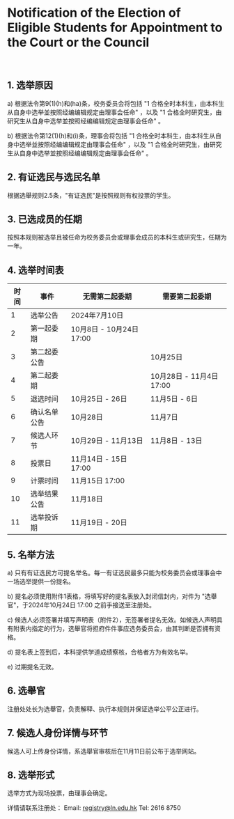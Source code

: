 # Notification of the Election of Eligible Students for Appointment to the Court or the Council

​

## 1. 选举原因

a) 根据法令第9(1)(h)和(ha)条，校务委员会将包括 "1 合格全时本科生，由本科生从自身中选举並按照经编编辑规定由理事会任命" ，以及 "1 合格全时研究生，由研究生从自身中选举並按照经编编辑规定由理事会任命" 。

b) 根据法令第12(1)(h)和(i)条，理事会将包括 "1 合格全时本科生，由本科生从自身中选举並按照经编编辑规定由理事会任命" ，以及 "1 合格全时研究生，由研究生从自身中选举並按照经编编辑规定由理事会任命" 。

## 2. 有证选民与选民名单

根据选舉规则2.5条，"有证选民"是按照规则有权投票的学生。

## 3. 已选成员的任期

按照本规则被选举且被任命为校务委员会或理事会成员的本科生或研究生，任期为一年。

## 4. 选举时间表

| 时间 | 事件 | 无需第二起委期 | 需要第二起委期 |
| --- | --- | --- | --- |
| 1 | 选举公告 | 2024年7月10日 |   |
| 2 | 第一起委期 | 10月8日 - 10月24日 17:00 |   |
| 3 | 第二起委公告 |   | 10月25日 |
| 4 | 第二起委期 |   | 10月28日 - 11月4日 17:00 |
| 5 | 退选时间 | 10月25日 - 26日 | 11月5日 - 6日 |
| 6 | 确认名单公告 | 10月28日 | 11月7日 |
| 7 | 候选人环节 | 10月29日 - 11月13日 | 11月8日 - 13日 |
| 8 | 投票日 | 11月14日 - 15日 17:00 |   |
| 9 | 计票时间 | 11月15日 17:00 |   |
| 10 | 选举结果公告 | 11月18日 |   |
| 11 | 选举投诉期 | 11月19日 - 20日 |   |

## 5. 名举方法

a) 只有有证选民方可提名举名。每一有证选民最多只能为校务委员会或理事会中一场选举提供一份提名。

b) 提名必须使用附件1表格，将填写好的提名表放入封闭信封内，对件为 "选舉官"，于2024年10月24日 17:00 之前手接送至注册处。

c) 候选人必须签署并填写声明表（附件2），无签署者提名无效。如候选人声明具有附表内指定的行为，选舉官将担府件件事应选务委员会，由其判断是否拥有资格。

d) 提名表上签到后，本科提供学道成绩察核，合格者方为有效名举。

e) 过期提名无效。

## 6. 选舉官

注册处处长为选舉官，负责解释、执行本规则并保证选举公平公正进行。

## 7. 候选人身份详情与环节

候选人可上传身份详情，系选舉官审核后在11月11日前公布于选举网站。

## 8. 选举形式

选举方式为现场投票，由理事会确定。

详情请联系注册处：
Email: registry@ln.edu.hk
Tel: 2616 8750
